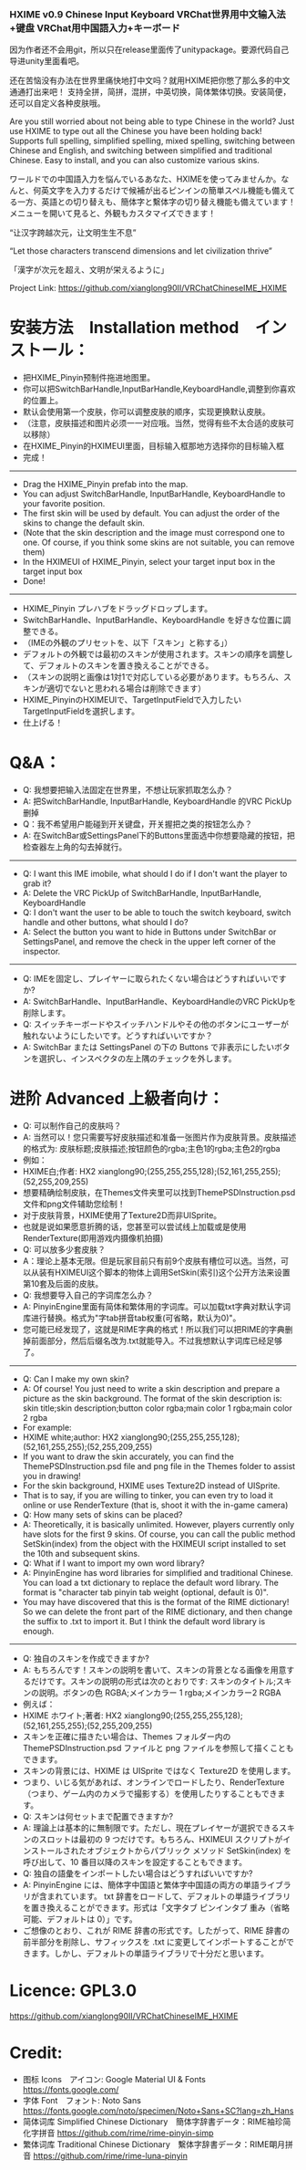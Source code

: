 ### HXIME v0.9 Chinese Input Keyboard VRChat世界用中文输入法+键盘 VRChat用中国語入力+キーボード

因为作者还不会用git，所以只在release里面传了unitypackage。要源代码自己导进unity里面看吧。

还在苦恼没有办法在世界里痛快地打中文吗？就用HXIME把你憋了那么多的中文通通打出来吧！
支持全拼，简拼，混拼，中英切换，简体繁体切换。安装简便，还可以自定义各种皮肤哦。

Are you still worried about not being able to type Chinese in the world? Just use HXIME to type out all the Chinese you have been holding back!
Supports full spelling, simplified spelling, mixed spelling, switching between Chinese and English, and switching between simplified and traditional Chinese. Easy to install, and you can also customize various skins.

ワールドでの中国語入力を悩んでいるあなた、HXIMEを使ってみませんか。なんと、何英文字を入力するだけで候補が出るピンインの簡単スペル機能も備えてる一方、英語との切り替えも、簡体字と繫体字の切り替え機能も備えています！メニューを開いて見ると、外観もカスタマイズできます！

“让汉字跨越次元，让文明生生不息”

“Let those characters transcend dimensions and let civilization thrive”

「漢字が次元を超え、文明が栄えるように」

Project Link: https://github.com/xianglong90II/VRChatChineseIME_HXIME

# 安装方法　Installation method　インストール：
- 把HXIME_Pinyin预制件拖进地图里。
- 你可以把SwitchBarHandle,InputBarHandle,KeyboardHandle,调整到你喜欢的位置上。
- 默认会使用第一个皮肤，你可以调整皮肤的顺序，实现更换默认皮肤。
- （注意，皮肤描述和图片必须一一对应哦。当然，觉得有些不太合适的皮肤可以移除）
- 在HXIME_Pinyin的HXIMEUI里面，目标输入框那地方选择你的目标输入框
- 完成！
------
- Drag the HXIME_Pinyin prefab into the map.
- You can adjust SwitchBarHandle, InputBarHandle, KeyboardHandle to your favorite position.
- The first skin will be used by default. You can adjust the order of the skins to change the default skin.
- (Note that the skin description and the image must correspond one to one. Of course, if you think some skins are not suitable, you can remove them)
- In the HXIMEUI of HXIME_Pinyin, select your target input box in the target input box
- Done!
------
- HXIME_Pinyin プレハブをドラッグドロップします。
- SwitchBarHandle、InputBarHandle、KeyboardHandle を好きな位置に調整できる。
- （IMEの外観のプリセットを、以下「スキン」と称する」）
- デフォルトの外観では最初のスキンが使用されます。スキンの順序を調整して、デフォルトのスキンを置き換えることができる。
- （スキンの説明と画像は1対1で対応している必要があります。もちろん、スキンが適切でないと思われる場合は削除できます）
- HXIME_PinyinのHXIMEUIで、TargetInputFieldで入力したいTargetInputFieldを選択します。
- 仕上げる！

# Q&A：
- Q: 我想要把输入法固定在世界里，不想让玩家抓取怎么办？
- A: 把SwitchBarHandle, InputBarHandle, KeyboardHandle 的VRC PickUp删掉
- Q：我不希望用户能碰到开关键盘，开关握把之类的按钮怎么办？
- A: 在SwitchBar或SettingsPanel下的Buttons里面选中你想要隐藏的按钮，把检查器左上角的勾去掉就行。
------
- Q: I want this IME imobile, what should I do if I don't want the player to grab it?
- A: Delete the VRC PickUp of SwitchBarHandle, InputBarHandle, KeyboardHandle
- Q: I don't want the user to be able to touch the switch keyboard, switch handle and other buttons, what should I do?
- A: Select the button you want to hide in Buttons under SwitchBar or SettingsPanel, and remove the check in the upper left corner of the inspector.
------
- Q: IMEを固定し、プレイヤーに取られたくない場合はどうすればいいですか?
- A: SwitchBarHandle、InputBarHandle、KeyboardHandleのVRC PickUpを削除します。
- Q: スイッチキーボードやスイッチハンドルやその他のボタンにユーザーが触れないようにしたいです。どうすればいいですか？
- A: SwitchBar または SettingsPanel の下の Buttons で非表示にしたいボタンを選択し、インスペクタの左上隅のチェックを外します。

# 进阶 Advanced 上級者向け：
- Q: 可以制作自己的皮肤吗？
- A: 当然可以！您只需要写好皮肤描述和准备一张图片作为皮肤背景。皮肤描述的格式为: 皮肤标题;皮肤描述;按钮颜色的rgba;主色1的rgba;主色2的rgba
- 例如：
- HXIME白;作者: HX2 xianglong90;(255,255,255,128);(52,161,255,255);(52,255,209,255)
- 想要精确绘制皮肤，在Themes文件夹里可以找到ThemePSDInstruction.psd文件和png文件辅助您绘制！
- 对于皮肤背景，HXIME使用了Texture2D而非UISprite。
- 也就是说如果愿意折腾的话，您甚至可以尝试线上加载或是使用RenderTexture(即用游戏内摄像机拍摄)
- Q: 可以放多少套皮肤？
- A：理论上基本无限。但是玩家目前只有前9个皮肤有槽位可以选。当然，可以从装有HXIMEUI这个脚本的物体上调用SetSkin(索引)这个公开方法来设置第10套及后面的皮肤。
- Q: 我想要导入自己的字词库怎么办？
- A: PinyinEngine里面有简体和繁体用的字词库。可以加载txt字典对默认字词库进行替换。格式为"字tab拼音tab权重(可省略，默认为0)"。
- 您可能已经发现了，这就是RIME字典的格式！所以我们可以把RIME的字典删掉前面部分，然后后缀名改为.txt就能导入。不过我想默认字词库已经足够了。
------
- Q: Can I make my own skin?
- A: Of course! You just need to write a skin description and prepare a picture as the skin background. The format of the skin description is: skin title;skin description;button color rgba;main color 1 rgba;main color 2 rgba
- For example:
- HXIME white;author: HX2 xianglong90;(255,255,255,128);(52,161,255,255);(52,255,209,255)
- If you want to draw the skin accurately, you can find the ThemePSDInstruction.psd file and png file in the Themes folder to assist you in drawing!
- For the skin background, HXIME uses Texture2D instead of UISprite.
- That is to say, if you are willing to tinker, you can even try to load it online or use RenderTexture (that is, shoot it with the in-game camera)
- Q: How many sets of skins can be placed?
- A: Theoretically, it is basically unlimited. However, players currently only have slots for the first 9 skins. Of course, you can call the public method SetSkin(index) from the object with the HXIMEUI script installed to set the 10th and subsequent skins.
- Q: What if I want to import my own word library?
- A: PinyinEngine has word libraries for simplified and traditional Chinese. You can load a txt dictionary to replace the default word library. The format is "character tab pinyin tab weight (optional, default is 0)".
- You may have discovered that this is the format of the RIME dictionary! So we can delete the front part of the RIME dictionary, and then change the suffix to .txt to import it. But I think the default word library is enough.
------
- Q: 独自のスキンを作成できますか?
- A: もちろんです！スキンの説明を書いて、スキンの背景となる画像を用意するだけです。スキンの説明の形式は次のとおりです: スキンのタイトル;スキンの説明。ボタンの色 RGBA;メインカラー 1 rgba;メインカラー2 RGBA
- 例えば：
- HXIME ホワイト;著者: HX2 xianglong90;(255,255,255,128);(52,161,255,255);(52,255,209,255)
- スキンを正確に描きたい場合は、Themes フォルダー内の ThemePSDInstruction.psd ファイルと png ファイルを参照して描くこともできます。
- スキンの背景には、HXIME は UISprite ではなく Texture2D を使用します。
- つまり、いじる気があれば、オンラインでロードしたり、RenderTexture（つまり、ゲーム内のカメラで撮影する）を使用したりすることもできます。
- Q: スキンは何セットまで配置できますか?
- A: 理論上は基本的に無制限です。ただし、現在プレイヤーが選択できるスキンのスロットは最初の 9 つだけです。もちろん、HXIMEUI スクリプトがインストールされたオブジェクトからパブリック メソッド SetSkin(index) を呼び出して、10 番目以降のスキンを設定することもできます。
- Q: 独自の語彙をインポートしたい場合はどうすればいいですか?
- A: PinyinEngine には、簡体字中国語と繁体字中国語の両方の単語ライブラリが含まれています。 txt 辞書をロードして、デフォルトの単語ライブラリを置き換えることができます。形式は「文字タブ ピンインタブ 重み（省略可能、デフォルトは 0）」です。
- ご想像のとおり、これが RIME 辞書の形式です。したがって、RIME 辞書の前半部分を削除し、サフィックスを .txt に変更してインポートすることができます。しかし、デフォルトの単語ライブラリで十分だと思います。

# Licence: GPL3.0
https://github.com/xianglong90II/VRChatChineseIME_HXIME

# Credit:
- 图标 Icons　アイコン: Google Material UI & Fonts https://fonts.google.com/
- 字体 Font　フォント: Noto Sans  https://fonts.google.com/noto/specimen/Noto+Sans+SC?lang=zh_Hans
- 简体词库 Simplified Chinese Dictionary　簡体字辞書データ：RIME袖珍简化字拼音 https://github.com/rime/rime-pinyin-simp
- 繁体词库 Traditional Chinese Dictionary　繫体字辞書データ：RIME朙月拼音 https://github.com/rime/rime-luna-pinyin
